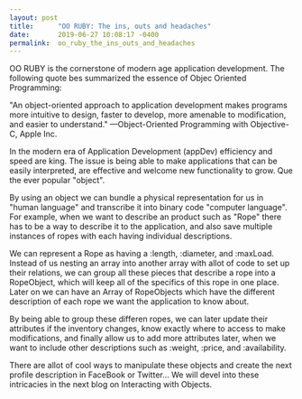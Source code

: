 ```yaml
---
layout: post
title:      "OO RUBY: The ins, outs and headaches"
date:       2019-06-27 10:08:17 -0400
permalink:  oo_ruby_the_ins_outs_and_headaches
---
```



OO RUBY is the cornerstone of modern age application development. The following quote bes summarized the essence of Objec Oriented Programming: 

"An object-oriented approach to application development makes programs more intuitive to design, faster to develop, more amenable to modification, and easier to understand."
—Object-Oriented Programming with Objective-C, Apple Inc.

In the modern era of Application Development (appDev) efficiency and speed are king. The issue is being able to make applications that can be easily interpreted, are effective and welcome new functionality to grow. Que the ever popular "object". 

By using an object we can bundle a physical representation for us in "human language" and transcribe it into binary code "computer language". For example, when we want to describe an product such as "Rope" there has to be a way to describe it to the application, and also save multiple instances of ropes with each having individual descriptions. 

We can represent a Rope as having a :length, :diameter, and  :maxLoad. Instead of us nesting an array into another array with allot of code to set up their relations, we can group all these pieces that describe a rope into a RopeObject, which will keep all of the specifics of this rope in one place. Later on we can have an Array of RopeObjects which have the different description of each rope we want the application to know about.

By being able to group these differen ropes, we can later update their attributes if the inventory changes, know exactly where to access to make modifications, and finally allow us to add more attributes later, when we want to include other descriptions such as :weight, :price, and :availability.

There are allot of cool ways to manipulate these objects and create the next profile description in FaceBook or Twitter... We will devel into these intricacies in the next blog on Interacting with Objects.
